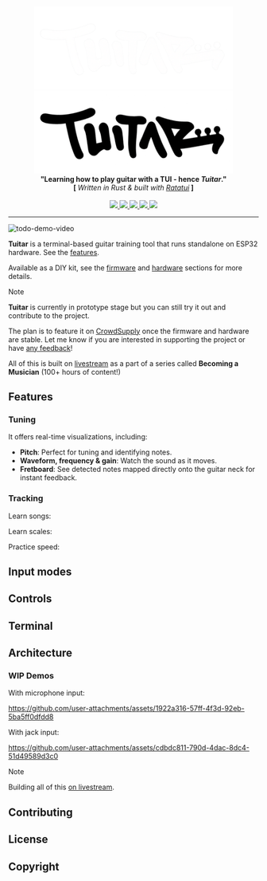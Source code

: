 <p align="center">
    <img src="https://raw.githubusercontent.com/orhun/tuitar/refs/heads/main/assets/tuitar-logo-dark.png#gh-dark-mode-only" width="400"></a>
    <img src="https://raw.githubusercontent.com/orhun/tuitar/refs/heads/main/assets/tuitar-logo-light.png#gh-light-mode-only" width="400"></a>
    <br>
    <b>"Learning how to play guitar with a TUI - hence <em>Tuitar</em>."</b>
    <br>
    <b> [ </b><em>Written in Rust &amp; built with <a href="https://ratatui.rs">Ratatui</a></em><b> ] </b>
    <br>
    <br>
    <a href="https://github.com/orhun/tuitar/releases">
        <img src="https://img.shields.io/github/v/release/orhun/tuitar?color=000000">
    </a>
    <a href="https://crates.io/crates/tuitar/">
        <img src="https://img.shields.io/crates/v/tuitar?color=000000">
    </a>
    <a href="https://github.com/orhun/tuitar/actions?query=workflow%3A%22Continuous+Integration%22">
        <img src="https://img.shields.io/github/actions/workflow/status/orhun/tuitar/ci.yml?branch=master&color=000000&label=CI">
    </a>
    <a href="https://github.com/orhun/tuitar/blob/master/LICENSE">
        <img src="https://img.shields.io/crates/l/tuitar?color=000000">
    </a>
    <a href="https://github.com/ratatui/ratatui">
        <img src="https://ratatui.rs/built-with-ratatui/badge.svg">
    </a>
</p>

---

![todo-demo-video](demo)

**Tuitar** is a terminal-based guitar training tool that runs standalone on ESP32 hardware. See the [features](#features).

Available as a DIY kit, see the [firmware](./firmware/README.md) and [hardware](./hardware/README.md) sections for more details.

> [!NOTE]  
> **Tuitar** is currently in prototype stage but you can still try it out and contribute to the project.
>
> The plan is to feature it on [CrowdSupply](https://crowdsupply.com) once the firmware and hardware are stable. Let me know if you are interested in supporting the project or have [any feedback](https://github.com/orhun/tuitar/issues)!
>
> All of this is built on [livestream](https://www.youtube.com/playlist?list=PLxqHy2Zr5TiUiLYsNbFF8ACf_Er_7MgP-) as a part of a series called **Becoming a Musician** (100+ hours of content!)

## Features

### Tuning

It offers real-time visualizations, including:

- **Pitch**: Perfect for tuning and identifying notes.
- **Waveform, frequency & gain**: Watch the sound as it moves.
- **Fretboard**: See detected notes mapped directly onto the guitar neck for instant feedback.

### Tracking

Learn songs:

Learn scales:

Practice speed:

## Input modes

## Controls

## Terminal

## Architecture

### WIP Demos

With microphone input:

https://github.com/user-attachments/assets/1922a316-57ff-4f3d-92eb-5ba5ff0dfdd8

With jack input:

https://github.com/user-attachments/assets/cdbdc811-790d-4dac-8dc4-51d49589d3c0

> [!NOTE]
> Building all of this [on livestream](https://www.youtube.com/@orhundev/streams).

## Contributing

## License

## Copyright
